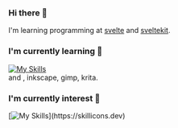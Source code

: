 ### Hi there 👋

I'm learning programming at [svelte](https://svelte.dev) and [sveltekit](https://kit.svelte.dev).

### I'm currently learning 📝

[![My Skills](https://skillicons.dev/icons?i=git,linux,js,html,css,tailwind,vite,electron,nodejs)](https://skillicons.dev)  
and , inkscape, gimp, krita.
 
### I'm currently interest 📌

[![My Skills](https://skillicons.dev/icons?i=ts,babel,discord,docker,firebase,nginx,sass,svg,threejs,)](https://skillicons.dev)
<!--
**energyzunda/energyzunda** is a ✨ _special_ ✨ repository because its `README.md` (this file) appears on your GitHub profile.

Here are some ideas to get you started:

- 🔭 I’m currently working on ...
- 🌱 I’m currently learning ...
- 👯 I’m looking to collaborate on ...
- 🤔 I’m looking for help with ...
- 💬 Ask me about ...
- 📫 How to reach me: ...
- 😄 Pronouns: ...
- ⚡ Fun fact: ...
-->
